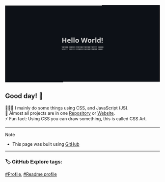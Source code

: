 

<picture>
  <source media="(prefers-color-scheme: dark)" srcset="github-profile-banner-dark.png">
  <source media="(prefers-color-scheme: light)" srcset="github-profile-banner-light.png">
  <img alt="Shows an illustrated sun in light mode and a moon with stars in dark mode." src="github-profile-banner-dark.png">
</picture>

## Good day! 👋
 
👨🏻‍💻 I mainly do some things using CSS, and JavaScript (JS).  
📁 Almost all projects are in one [Repository](https://github.com/irvirty/irvirty.pages.dev) or [Website](https://irvirty.pages.dev/).  
⚡ Fun fact: Using CSS you can draw something, this is called CSS Art.     

---
  
> [!NOTE]
> - This page was built using [GitHub](https://github.com/)  
  
---
  
### 🏷️ GitHub Explore tags:  

[#Profile](https://github.com/topics/profile),
[#Readme profile](https://github.com/topics/readme-profile)

<!--
**username/username** is a ✨ _special_ ✨ repository because its `README.md` (this file) appears on your GitHub profile.

Here are some ideas to get you started:

- 🔭 I’m currently working on ...
- 🌱 I’m currently learning ...
- 👯 I’m looking to collaborate on ...
- 🤔 I’m looking for help with ...
- 💬 Ask me about ...
- 📫 How to reach me: ...
- 😄 Pronouns: ...
- ⚡ Fun fact: ...
-->


